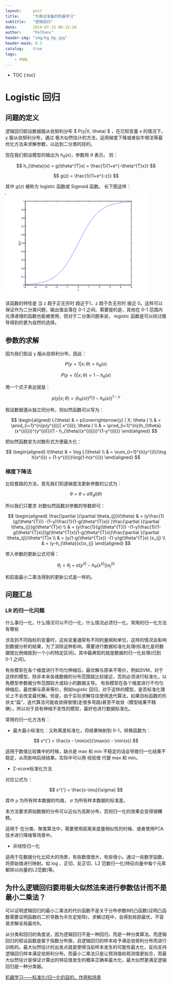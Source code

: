 ```yaml
---
layout:     post
title:      "为面试准备的机器学习"
subtitle:   "逻辑回归"
date:       2019-07-23 00:15:18
author:     "Pelhans"
header-img: "img/kg_bg.jpg"
header-mask: 0.3 
catalog:    true
tags:
    - PRML
---
```



* TOC
{:toc}

# Logistic 回归

## 问题的定义

逻辑回归假设数据服从伯努利分布
$ P(y|X, \theta) $ ，在已知变量 x 的情况下，y 服从伯努利分布，通过 极大似然估计的方法，运用梯度下降或者拟牛顿法等最优化方法来求解参数，以达到二分类的目的。

现在我们假设模型的输出为 $h_{\theta}(x)$，参数用 $\theta$ 表示。 则：

$$ h_{\theta}(x) = g(\theta^{T}x) = \frac{1}{1+e^{-\theta^{T}x}} $$

$$ g(z) = \frac{1}{1+e^{-z}} $$

其中 $g(z)$ 被称为 logistic 函数或 Sigmoid 函数。 长下图这样：

![](/img/in-post/ml_mianshi/logistic_sigmoid.png)

该函数的特性是 当 z 趋于正无穷时 趋近于1，z 趋于负无穷时 接近 0。这样可以保证作为二分类问题，输出值会落在 0-1 之间。需要提的是，其他在 0-1 范围内光滑递增的函数也能被使用，但对于二分类问题来说， logistic 函数是可以经过推导得到的更为自然的选择。

## 参数的求解

因为我们假设 y 服从伯努利分布，因此：

$$ P(y=1 | x; \theta) = h_{\theta}(x) $$

$$ P(y=0 | x; \theta) = 1 - h_{\theta}(x) $$

用一个式子表达就是：

$$ p(y | x; \theta) = (h_{\theta}(x) )^{y}( 1 - h_{\theta}(x)  )^{1-y} $$

假设数据遵从独立同分布，则似然函数可以写为：

$$ 
\begin{aligned}
L(\theta) & = p(\overrightarrow{y} | X; \theta ) \\
 & = \prod_{i=1}^{n}p(y^{(i)}| x^{(i)}; \theta ) \\
 & = \prod_{i=1}^{n}(h_{\theta}(x^{(i)}))^{y^{(i)}}(1 - h_{\theta}(x^{(i)}))^{1-y^{(i)}}
\end{aligned}
$$

把似然函数变为对数形式方便最大化：

$$
\begin{aligned}
l(\theta) & = \log L(\theta) \\
& = \sum_{i=1}^{n}y^{(i)}\log h(x^{i}) + (1-y^{(i)})\log(1-h(x^{i}))
\end{aligned}
$$

### 梯度下降法

比较套路的方法，首先我们知道梯度法更新参数的公式为：

$$ \theta = \theta + \alpha\nabla_{\theta}l(\theta) $$

所以我们只要求 对数似然函数对参数的导数即可：

$$
\begin{aligned}
\frac{\partial }{\partial \theta_{j}}l(\theta) & = (y\frac{1}{g(\theta^{T})} -(1-y)\frac{1}{1-g(\theta^{T}x)} )\frac{\partial }{\partial \theta_{j}}g(\theta^{T}x) \\
& = (y\frac{1}{g(\theta^{T})} -(1-y)\frac{1}{1-g(\theta^{T}x)})g(\theta^{T}x)(1-g(\theta^{T}x))\frac{\partial }{\partial \theta_{j}}\theta^{T}x \\
& = (y(1-g(\theta^{T}x)) -(1-y)g(\theta^{T}x) )x_{j} \\
& = (y-h_{\theta}(x))x_{j}
\end{aligned}
$$

带入参数的更新公式可得：

$$ \theta_{j} = \theta_{j} + \alpha(y^{(i)} - h_{\theta}(x^{(i)}) )x_{j}^{(i)} $$

和前面最小二乘法得到的更新公式是一样的。

## 问题汇总

### LR 的归一化问题

什么事归一化，什么情况可以不归一化，什么情况必须归一化，常用的归一化方法有哪些

涉及到不同指标的变量时，这些变量通常有不同的量纲和单位，这样的情况会影响到数据分析的结果，为了消除这种影响，需要进行数据标准化处理(标准化是将数据按比例缩放到一个小的特定区间)。其中最典型的就是数据的归一化处理(归到 0-1 之间)。


有些模型在各个维度进行不均匀伸缩后，最优解与原来不等价，例如SVM，对于这样的模型，除非本来各维数据的分布范围就比较接近，否则必须进行标准化，以免模型参数被分布范围较大或较小的数据主导。   有些模型在各个维度进行不均匀伸缩后，最优解与原来等价，例如logistic 回归，对于这样的模型，是否标准化理论上不会改变最优解。但是，由于实际求解往往使用迭代算法，如果目标函数的形状太“扁”，迭代算法可能收敛得很慢(走很多弯路)甚至不收敛（模型结果不精确）。所以对于具有伸缩不变性的模型，最好也进行数据标准化。

常用的归一化方法有：

* 最大最小标准化：又称离差标准化，将结果映射到 0-1，转换函数为：

$$ x^{'} = \frac{x - \min(x)}{\max(x) - \min(x)} $$

适用于数值比较集中的时候，缺点是  max 和 min 不稳定的话会导致归一化结果不稳定，从而影响后续结果。实际中可以用 经验值 代替 max 和 min。

* Z-score标准化方法

对应公式为：

$$ x^{'} = \frac{x-\mu}{\sigma} $$

其中 $\mu$ 为所有样本数据的均值， $\sigma$ 为所有样本数据的标准差。

本方法要求原始数据的分布可以近似为高斯分布，否则归一化的效果会变得很糟糕。

适用于 在分类、聚类算法中，需要使用距离来度量相似性的时候、或者使用PCA技术进行降维等场景中。

* 非线性归一化

适用于在数据分化比较大的场景，有些数值很大，有些很小。通过一些数学函数，将原始值进行映射。如 log 、正切、反正切、L2 范数归一化(特征向量中每个元素都除以向量的L2范数)等。

## 为什么逻辑回归要用极大似然法来进行参数估计而不是最小二乘法？

可以证明逻辑回归的最小二乘法的代价函数不是关于分布参数θ的凸函数(证明凸函数需要证明函数的二阶导数为半负定矩阵)，求解过程中，会得到局部最优，不容易求解全局最优θ。

从分类和回归的角度说，因为逻辑回归不是一种回归，而是一种分类算法。而逻辑回归的假设函数是属于指数分布族，且逻辑回归的样本给予满足伯努利分布而进行训练的。最大似然估计的出发点就是使得当前样本发生的可能性最大化，反向支持逻辑回归样本满足伯努利分布。而最小二乘法只是让预测值和观测值更拟合，而最大似然估计是保证计算出的特征值发生的概率正确率最大化，最大似然更满足逻辑回归是一种分类器。




[机器学习——标准化/归一化的目的、作用和场景](https://blog.csdn.net/zenghaitao0128/article/details/78361038)
